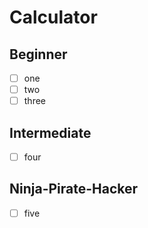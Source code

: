 # Calculator

## Beginner
- [ ] one
- [ ] two
- [ ] three

## Intermediate
- [ ] four

## Ninja-Pirate-Hacker
- [ ] five